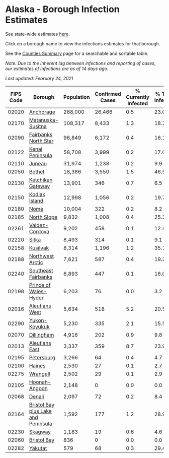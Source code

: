 # Alaska - Borough Infection Estimates

See state-wide estimates [here](/infections/us-ak).

Click on a borough name to view the infections estimates for that borough.

See the [Counties Summary](/infections/summary-counties) page for a searchable and sortable table.

*Note: Due to the inherent lag between infections and reporting of cases, our estimates of infections are as of 14 days ago.*

*Last updated: February 24, 2021*

|   FIPS Code |                                                                    Borough |   Population |   Confirmed Cases |   % Currently Infected |   % Total Infected |
|-------------|----------------------------------------------------------------------------|--------------|-------------------|------------------------|--------------------|
|       02020 |                                                     [Anchorage](anchorage) |      288,000 |            26,466 |                    0.5 |               23.0 |
|       02170 |                                     [Matanuska-Susitna](matanuska-susitna) |      108,317 |             8,433 |                    1.3 |               18.7 |
|       02090 |                               [Fairbanks North Star](fairbanks-north-star) |       96,849 |             6,172 |                    0.4 |               16.1 |
|       02122 |                                         [Kenai Peninsula](kenai-peninsula) |       58,708 |             3,999 |                    0.2 |               17.0 |
|       02110 |                                                           [Juneau](juneau) |       31,974 |             1,238 |                    0.2 |                9.9 |
|       02050 |                                                           [Bethel](bethel) |       18,386 |             3,550 |                    1.5 |               46.5 |
|       02130 |                                     [Ketchikan Gateway](ketchikan-gateway) |       13,901 |               346 |                    0.7 |                6.5 |
|       02150 |                                             [Kodiak Island](kodiak-island) |       12,998 |             1,056 |                    0.2 |               19.7 |
|       02180 |                                                               [Nome](nome) |       10,004 |               322 |                    0.2 |                8.2 |
|       02185 |                                                 [North Slope](north-slope) |        9,832 |             1,008 |                    0.4 |               25.3 |
|       02261 |                                           [Valdez-Cordova](valdez-cordova) |        9,202 |               458 |                    0.1 |               12.4 |
|       02220 |                                                             [Sitka](sitka) |        8,493 |               314 |                    0.1 |                9.1 |
|       02158 |                                                       [Kusilvak](kusilvak) |        8,314 |             1,196 |                    1.2 |               35.1 |
|       02188 |                                       [Northwest Arctic](northwest-arctic) |        7,621 |               587 |                    0.4 |               19.2 |
|       02240 |                                 [Southeast Fairbanks](southeast-fairbanks) |        6,893 |               447 |                    0.1 |               16.0 |
|       02198 |                             [Prince of Wales-Hyder](prince-of-wales-hyder) |        6,203 |                76 |                    0.0 |                3.2 |
|       02016 |                                           [Aleutians West](aleutians-west) |        5,634 |               518 |                    5.2 |               20.5 |
|       02290 |                                             [Yukon-Koyukuk](yukon-koyukuk) |        5,230 |               335 |                    2.1 |               15.5 |
|       02070 |                                                   [Dillingham](dillingham) |        4,916 |               202 |                    0.9 |                9.8 |
|       02013 |                                           [Aleutians East](aleutians-east) |        3,337 |               359 |                    8.7 |               23.9 |
|       02195 |                                                   [Petersburg](petersburg) |        3,266 |                64 |                    0.4 |                4.7 |
|       02100 |                                                           [Haines](haines) |        2,530 |                27 |                    0.1 |                2.7 |
|       02275 |                                                       [Wrangell](wrangell) |        2,502 |                29 |                    0.1 |                2.9 |
|       02105 |                                             [Hoonah-Angoon](hoonah-angoon) |        2,148 |                 0 |                    0.0 |                0.0 |
|       02068 |                                                           [Denali](denali) |        2,097 |                72 |                    0.2 |                8.4 |
|       02164 | [Bristol Bay plus Lake and Peninsula](bristol-bay-plus-lake-and-peninsula) |        1,592 |               177 |                    1.2 |               28.9 |
|       02230 |                                                         [Skagway](skagway) |        1,183 |                19 |                    0.6 |                4.6 |
|       02060 |                                                 [Bristol Bay](bristol-bay) |          836 |                 0 |                    0.0 |                0.0 |
|       02282 |                                                         [Yakutat](yakutat) |          579 |                68 |                    0.3 |               29.4 |